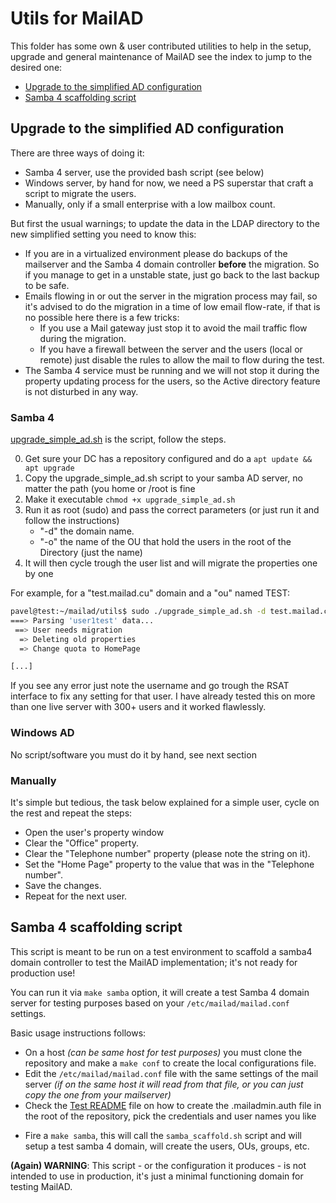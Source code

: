 # Utils for MailAD

This folder has some own & user contributed utilities to help in the setup, upgrade and general maintenance of MailAD see the index to jump to the desired one:

* [Upgrade to the simplified AD configuration](README.md#upgrade-to-the-simplified-ad-configuration)
* [Samba 4 scaffolding script](README.md#samba-4-scaffolding-script)

## Upgrade to the simplified AD configuration

There are three ways of doing it:

- Samba 4 server, use the provided bash script (see below)
- Windows server, by hand for now, we need a PS superstar that craft a script to migrate the users.
- Manually, only if a small enterprise with a low mailbox count.

But first the usual warnings; to update the data in the LDAP directory to the new simplified setting you need to know this:

- If you are in a virtualized environment please do backups of the mailserver and the Samba 4 domain controller **before** the migration. So if you manage to get in a unstable state, just go back to the last backup to be safe.
- Emails flowing in or out the server in the migration process may fail, so it's advised to do the migration in a time of low email flow-rate, if that is no possible here there is a few tricks:
    - If you use a Mail gateway just stop it to avoid the mail traffic flow during the migration.
    - If you have a firewall between the server and the users (local or remote) just disable the rules to allow the mail to flow during the test.
- The Samba 4 service must be running and we will not stop it during the property updating process for the users, so the Active directory feature is not disturbed in any way.

### Samba 4

[upgrade_simple_ad.sh](upgrade_simple_ad.sh) is the script, follow the steps.

0. Get sure your DC has a repository configured and do a `apt update && apt upgrade`
0. Copy the upgrade_simple_ad.sh script to your samba AD server, no matter the path (you home or /root is fine
0. Make it executable `chmod +x upgrade_simple_ad.sh`
0. Run it as root (sudo) and pass the correct parameters (or just run it and follow the instructions)
    - "-d" the domain name.
    - "-o" the name of the OU that hold the users in the root of the Directory (just the name)
0. It will then cycle trough the user list and will migrate the properties one by one

For example, for a "test.mailad.cu" domain and a "ou" named TEST:

```sh
pavel@test:~/mailad/utils$ sudo ./upgrade_simple_ad.sh -d test.mailad.cu -o TEST
===> Parsing 'user1test' data...
 ==> User needs migration
  => Deleting old properties
  => Change quota to HomePage

[...]
```

If you see any error just note the username and go trough the RSAT interface to fix any setting for that user. I have already tested this on more than one live server with 300+ users and it worked flawlessly.

### Windows AD

No script/software you must do it by hand, see next section

### Manually

It's simple but tedious, the task below explained for a simple user, cycle on the rest and repeat the steps:

- Open the user's property window
- Clear the "Office" property.
- Clear the "Telephone number" property (please note the string on it).
- Set the "Home Page" property to the value that was in the "Telephone number".
- Save the changes.
- Repeat for the next user.

## Samba 4 scaffolding script

This script is meant to be run on a test environment to scaffold a samba4 domain controller to test the MailAD implementation; it's not ready for production use!

You can run it via `make samba` option, it will create a test Samba 4 domain server for testing purposes based on your `/etc/mailad/mailad.conf` settings.

Basic usage instructions follows:
- On a host _(can be same host for test purposes)_ you must clone the repository and make a `make conf` to create the local configurations file.
- Edit the `/etc/mailad/mailad.conf` file with the same settings of the mail server _(if on the same host it will read from that file, or you can just copy the one from your mailserver)_
- Check the [Test README](../test/README.md) file on how to create the .mailadmin.auth file in the root of the repository, pick the credentials and user names you like
* Fire a `make samba`, this will call the `samba_scaffold.sh` script and will setup a test samba 4 domain, will create the users, OUs, groups, etc.

**(Again) WARNING**: This script - or the configuration it produces - is not intended to use in production, it's just a minimal functioning domain for testing MailAD.
